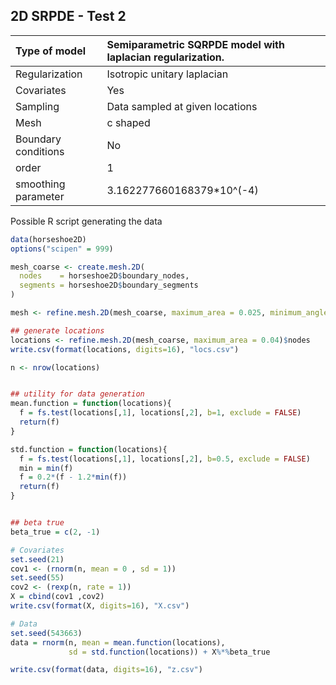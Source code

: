 ## 2D SRPDE - Test 2

| Type of model       | Semiparametric SQRPDE model with laplacian regularization. |
|:--------------------|:-----------------------------------------------------------|
| Regularization      | Isotropic unitary laplacian                                |
| Covariates          | Yes                                                        |
| Sampling            | Data sampled at given locations                            |
| Mesh                | c shaped                                                   |
| Boundary conditions | No                                                         |
| order               | 1                                                          |
| smoothing parameter | 3.162277660168379*10^(-4)                                  |

Possible R script generating the data

```r
data(horseshoe2D)
options("scipen" = 999)

mesh_coarse <- create.mesh.2D(
  nodes    = horseshoe2D$boundary_nodes, 
  segments = horseshoe2D$boundary_segments
)

mesh <- refine.mesh.2D(mesh_coarse, maximum_area = 0.025, minimum_angle = 30)

## generate locations
locations <- refine.mesh.2D(mesh_coarse, maximum_area = 0.04)$nodes
write.csv(format(locations, digits=16), "locs.csv")

n <- nrow(locations)


## utility for data generation 
mean.function = function(locations){ 
  f = fs.test(locations[,1], locations[,2], b=1, exclude = FALSE)
  return(f)
} 

std.function = function(locations){ 
  f = fs.test(locations[,1], locations[,2], b=0.5, exclude = FALSE)
  min = min(f)
  f = 0.2*(f - 1.2*min(f))
  return(f)
}


## beta true 
beta_true = c(2, -1)

# Covariates
set.seed(21)
cov1 <- (rnorm(n, mean = 0 , sd = 1))
set.seed(55)
cov2 <- (rexp(n, rate = 1))
X = cbind(cov1 ,cov2)
write.csv(format(X, digits=16), "X.csv")

# Data
set.seed(543663)
data = rnorm(n, mean = mean.function(locations), 
             sd = std.function(locations)) + X%*%beta_true 

write.csv(format(data, digits=16), "z.csv")

```
